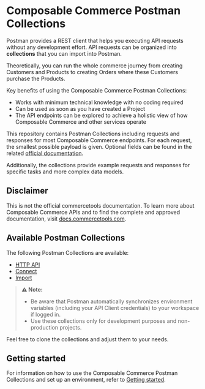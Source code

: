 # Composable Commerce Postman Collections

Postman provides a REST client that helps you executing API requests without any development effort.
API requests can be organized into **collections** that you can import into Postman.

Theoretically, you can run the whole commerce journey from creating Customers and Products to creating Orders where these Customers purchase the Products.

Key benefits of using the Composable Commerce Postman Collections:

- Works with minimum technical knowledge with no coding required
- Can be used as soon as you have created a Project
- The API endpoints can be explored to achieve a holistic view of how Composable Commerce and other services operate

This repository contains Postman Collections including requests and responses for most Composable Commerce endpoints.
For each request, the smallest possible payload is given. Optional fields can be found in the related [official documentation](http://docs.commercetools.com/).

Additionally, the collections provide example requests and responses for specific tasks and more complex data models.

## Disclaimer

This is not the official commercetools documentation.
To learn more about Composable Commerce APIs and to find the complete and approved documentation, visit [docs.commercetools.com](http://docs.commercetools.com/).

## Available Postman Collections

The following Postman Collections are available:

- [HTTP API](api/)
- [Connect](connect/)
- [Import](import/)

> **:warning: Note:**
>
> - Be aware that Postman automatically synchronizes environment variables (including your API Client credentials) to your workspace if logged in.
> - Use these collections only for development purposes and non-production projects.

Feel free to clone the collections and adjust them to your needs.

## Getting started

For information on how to use the Composable Commerce Postman Collections and set up an environment, refer to [Getting started](GettingStarted.md).
